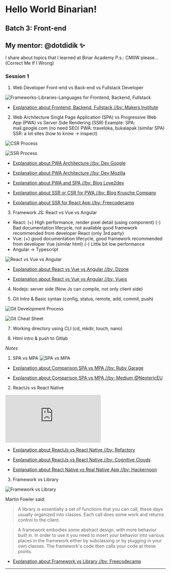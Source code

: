 # Hello World Binarian!

## Batch 3: Front-end
## My mentor: @dotdidik :sparkles:

I share about topics that I learned at Binar Academy
P.s.: CMIIW please... (Correct Me If I Wrong)


### **Session 1**

1. Web Developer
Front-end vs Back-end vs Fullstack Developer

![Frameworks-Libraries-Languages for Frontend, Backend, Fullstack](http://www.inventivewheel.com/wp-content/uploads/2016/02/Frameworks-1.png)

- [Explanation about Frontend, Backend, Fullstack //by: Makers Institute](https://medium.com/@makersinstitute/front-end-back-end-full-stack-apa-artinya-36e0f25e8142)

2. Web Architecture
Single Page Application (SPA) vs Progressive Web App (PWA) vs Server Side Rendering (SSR)
Example:
SPA: mail.google.com (no need SEO)
PWA: traveloka, bukalapak (similar SPA)
SSR: a lot sites
(how to know -> inspect)

![CSR Process](https://cdn-images-1.medium.com/max/1600/1*CRiH0hUGoS3aoZaIY4H2yg.png)

![SSR Process](https://cdn-images-1.medium.com/max/1600/1*jJkEQpgZ8waQ5P-W5lhxuQ.png)

- [Explanation about PWA Architecture //by: Dev Google](https://developers.google.com/web/ilt/pwa/introduction-to-progressive-web-app-architectures)

- [Explanation about PWA Architecture //by: Dev Mozilla](https://developer.mozilla.org/en-US/docs/Web/Progressive_web_apps/App_structure)

- [Explanation about PWA and SPA //by: Blog Love2dev](https://love2dev.com/blog/pwa-spa/)

- [Explanation about SSR or CSR for PWA //by: Blog Krusche Company](https://kruschecompany.com/blog/post/ssr-or-csr-for-progressive-web-app)

- [Explanation about SSR for React App //by: Freecodecamp](https://medium.freecodecamp.org/server-side-rendering-your-react-app-in-three-simple-steps-7a82b95db82e)

3. Framework JS: 
React vs Vue vs Angular 

- React:
(+) High performance, render pixel detail (using component)
(-) Bad documentation lifecycle, not available good framework recommended from developer React (only 3rd party)
- Vue:
(+) good documentation lifecycle, good framework recommended from developer Vue (similar html)
(-) Little bit low performance
- Angular -> Typescript

![React vs Vue vs Angular](https://dzone.com/storage/temp/10880637-inforgrafic-react-angular-vue.jpg)

- [Explanation about React vs Vue vs Angular //by: Dzone](https://dzone.com/articles/react-vs-angular-vs-vuejs-a-complete-comparison-gu)

- [Explanation about React vs Vue vs Angular //by: Vuejs](https://vuejs.org/v2/guide/comparison.html)

4. Nodejs: server side (Now Js can compile, not only client side)

5. Git Intro & Basic syntax (config, status, remote, add, commit, push)

![Git Development Process](https://livablesoftware.com/wp-content/uploads/2017/11/Github-EN.jpg)

![Git Cheat Sheet](https://raw.githubusercontent.com/hbons/git-cheat-sheet/master/preview.png)

7. Working directory using CLI (cd, mkdir, touch, nano)

8. Html intro & push to Gitlab

*Notes* 

1. SPA vs MPA
![SPA vs MPA](https://www.mindk.com/blog/wp-content/uploads/2018/03/1.png)

- [Explanation about Comparison SPA vs MPA //by: Ruby Garage](https://rubygarage.org/blog/single-page-app-vs-multi-page-app)

- [Explanation about Comparison SPA vs MPA //by: Medium @NeotericEU](https://medium.com/@NeotericEU/single-page-application-vs-multiple-page-application-2591588efe58)

2. ReactJs vs React Native

![ReactJs vs React Native](https://www.konstantinfo.com/blog/wp-content/themes/konstantinfo/imageC.php?image=/2018/03/ReactJS-and-React-Native-1.jpg)

- [Explanation about ReactJs vs React Native //by: Refactory](https://refactory.id/post/39-reactjs-vs-react-native)

- [Explanation about ReactJs vs React Native //by: Cognitive Clouds](https://www.cognitiveclouds.com/insights/what-is-the-difference-between-react-js-and-react-native/)

- [Explanation about React Native vs Real Native App //by: Hackernoon](https://hackernoon.com/react-native-vs-real-native-apps-which-is-better-a8383d6f7ca5)

3. Framework vs Library

![Framework vs Library](https://i2.wp.com/www.dunebook.com/wp-content/uploads/2018/06/choosing-your-pearl-in-jocean-5-638.jpg?w=638&ssl=1)

Martin Fowler said:
> A library is essentially a set of functions that you can call, these days usually organized into classes. Each call does some work and returns control to the client.

> A framework embodies some abstract design, with more behavior built in. In order to use it you need to insert your behavior into various places in the framework either by subclassing or by plugging in your own classes. The framework's code then calls your code at these points.

- [Explanation about Framework vs Library //by: Freecodecamp](https://medium.freecodecamp.org/the-difference-between-a-framework-and-a-library-bd133054023f)

---
